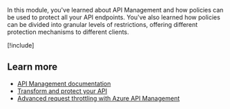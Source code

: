 In this module, you've learned about API Management and how policies can be used to protect all your API endpoints. You've also learned how policies can be divided into granular levels of restrictions, offering different protection mechanisms to different clients.

[!include[](../../../includes/azure-exercise-subscription-cleanup.md)]


## Learn more

- [API Management documentation](/azure/api-management/)
- [Transform and protect your API](/azure/api-management/transform-api)
- [Advanced request throttling with Azure API Management](/azure/api-management/api-management-sample-flexible-throttling)